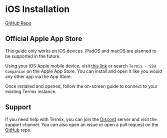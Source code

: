 # iOS Installation

[GitHub Repo](https://github.com/LukeGus/Termix-Mobile)

## Official Apple App Store

This guide only works on iOS devices. iPadOS and macOS are planned to be supported in the future.

Using your iOS Apple mobile device, visit [this link](https://apps.apple.com/us/app/termix-ssh-companion/id6752672071) or search `Termix - SSH Companion` on the Apple App Store. You can install and open it like you would any other app via the App Store.

Once installed and opened, follow the on-screen guide to connect to your existing Termix instance.

## Support

If you need help with Termix, you can join the [Discord](https://discord.gg/jVQGdvHDrf) server and visit the support channel. You can also open an issue or open a pull request on the [GitHub](https://github.com/LukeGus/Termix/issues) repo.
